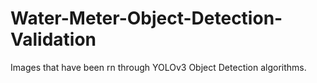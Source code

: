 # Water-Meter-Object-Detection-Validation

Images that have been rn through YOLOv3 Object Detection algorithms.
